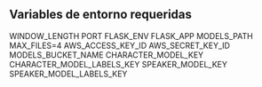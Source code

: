 ## Variables de entorno requeridas
WINDOW_LENGTH
PORT
FLASK_ENV
FLASK_APP
MODELS_PATH
MAX_FILES=4
AWS_ACCESS_KEY_ID
AWS_SECRET_KEY_ID
MODELS_BUCKET_NAME
CHARACTER_MODEL_KEY
CHARACTER_MODEL_LABELS_KEY
SPEAKER_MODEL_KEY
SPEAKER_MODEL_LABELS_KEY